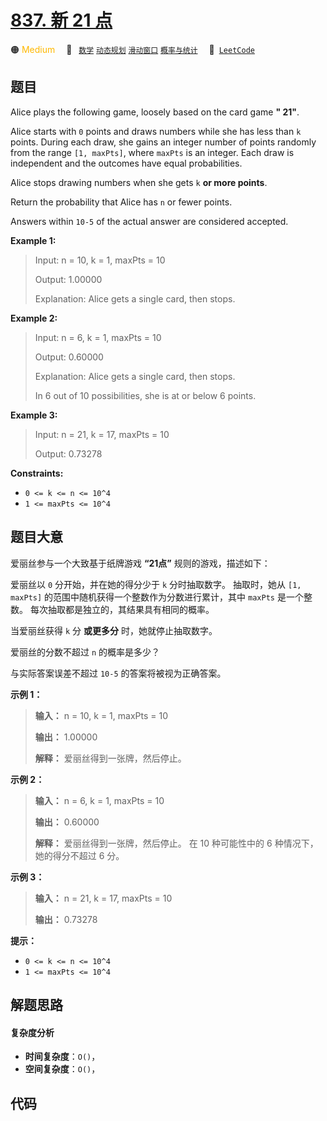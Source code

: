 # [837. 新 21 点](https://leetcode.com/problems/new-21-game)

🟠 <font color=#ffb800>Medium</font>&emsp; 🔖&ensp; [`数学`](/leetcode/outline/tag/math.md) [`动态规划`](/leetcode/outline/tag/dynamic-programming.md) [`滑动窗口`](/leetcode/outline/tag/sliding-window.md) [`概率与统计`](/leetcode/outline/tag/probability-and-statistics.md)&emsp; 🔗&ensp;[`LeetCode`](https://leetcode.com/problems/new-21-game)


## 题目

Alice plays the following game, loosely based on the card game **" 21"**.

Alice starts with `0` points and draws numbers while she has less than `k`
points. During each draw, she gains an integer number of points randomly from
the range `[1, maxPts]`, where `maxPts` is an integer. Each draw is
independent and the outcomes have equal probabilities.

Alice stops drawing numbers when she gets `k` **or more points**.

Return the probability that Alice has `n` or fewer points.

Answers within `10-5` of the actual answer are considered accepted.



**Example 1:**

> Input: n = 10, k = 1, maxPts = 10
> 
> Output: 1.00000
> 
> Explanation: Alice gets a single card, then stops.

**Example 2:**

> Input: n = 6, k = 1, maxPts = 10
> 
> Output: 0.60000
> 
> Explanation: Alice gets a single card, then stops.
> 
> In 6 out of 10 possibilities, she is at or below 6 points.

**Example 3:**

> Input: n = 21, k = 17, maxPts = 10
> 
> Output: 0.73278

**Constraints:**

  * `0 <= k <= n <= 10^4`
  * `1 <= maxPts <= 10^4`


## 题目大意

爱丽丝参与一个大致基于纸牌游戏 **“21点”** 规则的游戏，描述如下：

爱丽丝以 `0` 分开始，并在她的得分少于 `k` 分时抽取数字。 抽取时，她从 `[1, maxPts]` 的范围中随机获得一个整数作为分数进行累计，其中
`maxPts` 是一个整数。 每次抽取都是独立的，其结果具有相同的概率。

当爱丽丝获得 `k` 分 **或更多分** 时，她就停止抽取数字。

爱丽丝的分数不超过 `n` 的概率是多少？

与实际答案误差不超过 `10-5` 的答案将被视为正确答案。



**示例 1：**

> 
> 
> 
> 
> 
> **输入：** n = 10, k = 1, maxPts = 10
> 
> **输出：** 1.00000
> 
> **解释：** 爱丽丝得到一张牌，然后停止。
> 
> 

**示例 2：**

> 
> 
> 
> 
> 
> **输入：** n = 6, k = 1, maxPts = 10
> 
> **输出：** 0.60000
> 
> **解释：** 爱丽丝得到一张牌，然后停止。 在 10 种可能性中的 6 种情况下，她的得分不超过 6 分。
> 
> 

**示例 3：**

> 
> 
> 
> 
> 
> **输入：** n = 21, k = 17, maxPts = 10
> 
> **输出：** 0.73278
> 
> 



**提示：**

  * `0 <= k <= n <= 10^4`
  * `1 <= maxPts <= 10^4`


## 解题思路

#### 复杂度分析

- **时间复杂度**：`O()`，
- **空间复杂度**：`O()`，

## 代码

```javascript

```